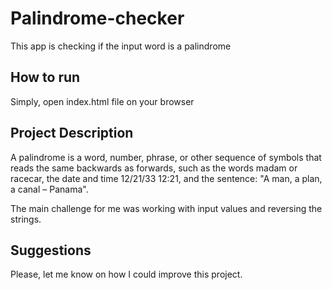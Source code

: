 # Palindrome-checker

This app is checking if the input word is a palindrome

## How to run

Simply, open index.html file on your browser

## Project Description

A palindrome is a word, number, phrase, or other sequence of symbols that reads the same backwards as forwards, such as the words madam or racecar, the date and time 12/21/33 12:21, and the sentence: "A man, a plan, a canal – Panama".

The main challenge for me was working with input values and reversing the strings.

## Suggestions

Please, let me know on how I could improve this project.
